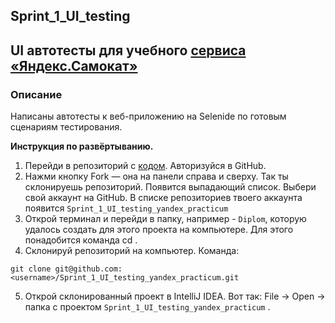 ## Sprint_1_UI_testing

## UI автотесты для учебного [сервиса «Яндекс.Самокат»](https://qa-scooter.praktikum-services.ru/)

### Описание
Написаны автотесты к веб-приложению на Selenide по готовым сценариям тестирования.

**Инструкция по развёртыванию.**
1. Перейди в репозиторий с [кодом](https://github.com/Morrowind46/Sprint_1_UI_testing_yandex_practicum). Авторизуйся в GitHub.
2. Нажми кнопку Fork — она на панели справа и сверху. Так ты склонируешь репозиторий. Появится выпадающий список. Выбери свой аккаунт на GitHub. В списке репозиториев твоего аккаунта появится `Sprint_1_UI_testing_yandex_practicum`
3. Открой терминал и перейди в папку, например - `Diplom`, которую удалось создать для этого проекта на компьютере. Для этого понадобится команда cd .
4. Склонируй репозиторий на компьютер. Команда:
```   
git clone git@github.com:<username>/Sprint_1_UI_testing_yandex_practicum.git
```
5. Открой склонированный проект в IntelliJ IDEA. Вот так: File → Open → папка с проектом `Sprint_1_UI_testing_yandex_practicum` .
